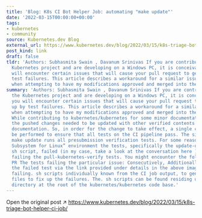 ```yaml
---
title: 'Blog: K8s CI Bot Helper Job: automating "make update"'
date: '2022-03-15T00:00:00+00:00'
tags:
- kubernetes
- community
source: Kubernetes.dev Blog
external_url: https://www.kubernetes.dev/blog/2022/03/15/k8s-triage-bot-helper-ci-job/
post_kind: link
draft: false
tldr: 'Authors: Subhasmita Swain , Davanum Srinivas If you are contributing to the
  Kubernetes project and are developing on a Windows PC, it is conceivable that you
  will encounter certain issues that will cause your pull request to get held up by
  test failures. This article describes a workaround for a similar issue I encountered
  when attempting to have my modifications approved and merged into the master branch.'
summary: 'Authors: Subhasmita Swain , Davanum Srinivas If you are contributing to
  the Kubernetes project and are developing on a Windows PC, it is conceivable that
  you will encounter certain issues that will cause your pull request to get held
  up by test failures. This article describes a workaround for a similar issue I encountered
  when attempting to have my modifications approved and merged into the master branch.
  While contributing to kubernetes/kubernetes for some minor documentation changes,
  the pushed changes needed to be updated with other verified contents of the entire
  documentation. So, in order for the change to take effect, a single command must
  be performed to ensure that all tests on the CI pipeline pass. The single command
  make update runs all presubmission verification tests. For some reason on the “Windows
  Subsystem for Linux” environment the tests, specifically the update-openapi-spec.
  sh script, failed (in my case, take a look at the conversation here ), eventually
  failing the pull-kubernetes-verify tests. You might encounter the following on your
  PR The tests failing the particular issue: Consecutively, Additionally one can check
  the failed test via the link provided under details in the above image. Run the
  failing. sh scripts individually known from the CI job output, to generate the expected
  files to fix up the failures. The. sh scripts can be found residing under the hack/
  directory at the root of the kubernetes/kubernetes code base.'
---
```

Open the original post ↗ https://www.kubernetes.dev/blog/2022/03/15/k8s-triage-bot-helper-ci-job/
